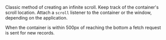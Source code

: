 Classic method of creating an infinite scroll. Keep track of the container's scroll location. Attach a `scroll` listener to the container or the window, depending on the application.

When the container is within 500px of reaching the bottom a fetch request is sent for new records.
